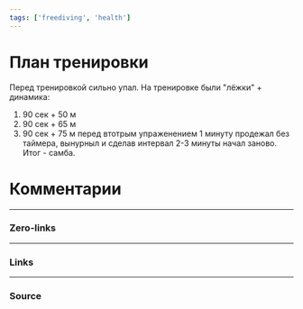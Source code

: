 ```yaml
---
tags: ['freediving', 'health']  
---
```

# План тренировки
Перед тренировкой сильно упал. На тренировке были "лёжки" + динамика:
1. 90 сек + 50 м
2. 90 сек + 65 м
3. 90 сек + 75 м
перед втотрым упраженением 1 минуту продежал без таймера, вынурныл и сделав интервал 2-3 минуты начал заново. Итог - самба.


# Комментарии




___
### Zero-links

___
### Links

---
### Source